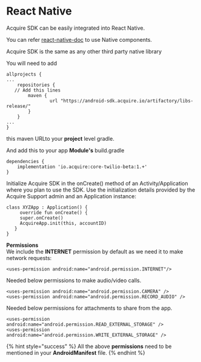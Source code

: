 # React Native

Acquire SDK can be easily integrated into React Native.

You can refer [react-native-doc](https://reactnative.dev/docs/native-modules-android) to use Native components. 

Acquire SDK is the same as any other third party native library 

You will need to add

```text
allprojects {
...
    repositories {
   // Add this lines
        maven {
                url "https://android-sdk.acquire.io/artifactory/libs-release/"
        }
    }
...
}
```

this maven URLto your **project** level gradle.

And add this to your app **Module's** build.gradle

```text
dependencies {
    implementation 'io.acquire:core-twilio-beta:1.+'
}
```

Initialize Acquire SDK in the onCreate\(\) method of an Activity/Application where you plan to use the SDK. Use the initialization details provided by the Acquire Support admin and an Application instance:

```text
class XYZApp : Application() {
     override fun onCreate() {
     super.onCreate()
     AcquireApp.init(this, accountID)
   }
}
```

**Permissions**   
We include the **INTERNET** permission by default as we need it to make network requests:

```text
<uses-permission android:name="android.permission.INTERNET"/>
```

Needed below permissions to make audio/video calls.

```text
<uses-permission android:name="android.permission.CAMERA" />
<uses-permission android:name="android.permission.RECORD_AUDIO" />
```

Needed below permissions for attachments to share from the app.

```text
<uses-permission android:name="android.permission.READ_EXTERNAL_STORAGE" />
<uses-permission android:name="android.permission.WRITE_EXTERNAL_STORAGE" />
```

{% hint style="success" %}
All the above **permissions** need to be mentioned in your **AndroidManifest** file.
{% endhint %}

